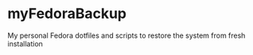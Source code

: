 # myFedoraBackup
My personal Fedora dotfiles and scripts to restore the system from fresh installation
